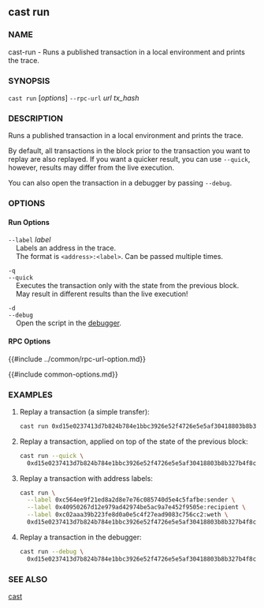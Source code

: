 ## cast run

### NAME

cast-run - Runs a published transaction in a local environment and prints the trace.

### SYNOPSIS

``cast run`` [*options*] `--rpc-url` *url* *tx_hash*

### DESCRIPTION

Runs a published transaction in a local environment and prints the trace.

By default, all transactions in the block prior to the transaction you want to replay are also replayed.
If you want a quicker result, you can use `--quick`, however, results may differ from the live execution.

You can also open the transaction in a debugger by passing `--debug`.

### OPTIONS

#### Run Options

`--label` *label*  
&nbsp;&nbsp;&nbsp;&nbsp;Labels an address in the trace.  
&nbsp;&nbsp;&nbsp;&nbsp;The format is `<address>:<label>`. Can be passed multiple times.

`-q`  
`--quick`  
&nbsp;&nbsp;&nbsp;&nbsp;Executes the transaction only with the state from the previous block.  
&nbsp;&nbsp;&nbsp;&nbsp;May result in different results than the live execution!

`-d`  
`--debug`  
&nbsp;&nbsp;&nbsp;&nbsp;Open the script in the [debugger][debugger].

#### RPC Options

{{#include ../common/rpc-url-option.md}}

{{#include common-options.md}}

### EXAMPLES

1. Replay a transaction (a simple transfer):
    ```sh
    cast run 0xd15e0237413d7b824b784e1bbc3926e52f4726e5e5af30418803b8b327b4f8ca
    ```

2. Replay a transaction, applied on top of the state of the previous block:
    ```sh
    cast run --quick \
      0xd15e0237413d7b824b784e1bbc3926e52f4726e5e5af30418803b8b327b4f8ca
    ```

3. Replay a transaction with address labels:
    ```sh
    cast run \
      --label 0xc564ee9f21ed8a2d8e7e76c085740d5e4c5fafbe:sender \
      --label 0x40950267d12e979ad42974be5ac9a7e452f9505e:recipient \
      --label 0xc02aaa39b223fe8d0a0e5c4f27ead9083c756cc2:weth \
      0xd15e0237413d7b824b784e1bbc3926e52f4726e5e5af30418803b8b327b4f8ca
    ```

4. Replay a transaction in the debugger:
    ```sh
    cast run --debug \
      0xd15e0237413d7b824b784e1bbc3926e52f4726e5e5af30418803b8b327b4f8ca
    ```

### SEE ALSO

[cast](./cast.md)

[debugger]: ../../forge/debugger.md
